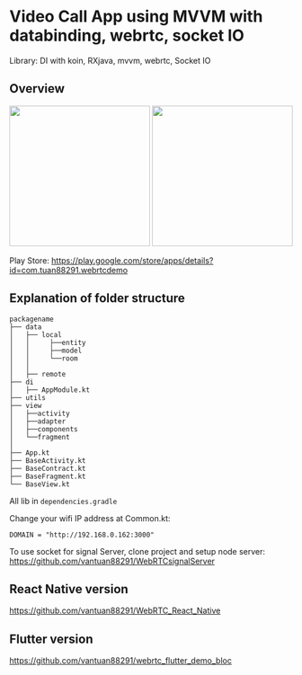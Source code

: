 # Video Call App using MVVM with databinding, webrtc, socket IO

Library: DI with koin, RXjava, mvvm, webrtc, Socket IO

## Overview
<div>
<img src='https://github.com/vantuan88291/WebRTCdemoAndroid/raw/master/img2.jpeg' width='250"'>
<img src='https://github.com/vantuan88291/WebRTCdemoAndroid/raw/master/img1.jpeg' width='250"'>
</div>

Play Store: https://play.google.com/store/apps/details?id=com.tuan88291.webrtcdemo


## Explanation of folder structure

```
packagename
├── data
│   ├── local
│   │     ├──entity
│   │     ├──model
│   │     └──room
│   │
│   ├── remote
├── di
│   ├── AppModule.kt
├── utils
├── view
│   ├──activity
│   ├──adapter
│   ├──components
│   └──fragment
│
├── App.kt
├── BaseActivity.kt
├── BaseContract.kt
├── BaseFragment.kt
└── BaseView.kt
```


All lib in ```dependencies.gradle```

Change your wifi IP address at Common.kt:

```DOMAIN = "http://192.168.0.162:3000"```

To use socket for signal Server, clone project and setup node server: https://github.com/vantuan88291/WebRTCsignalServer

## React Native version
https://github.com/vantuan88291/WebRTC_React_Native
## Flutter version
https://github.com/vantuan88291/webrtc_flutter_demo_bloc
